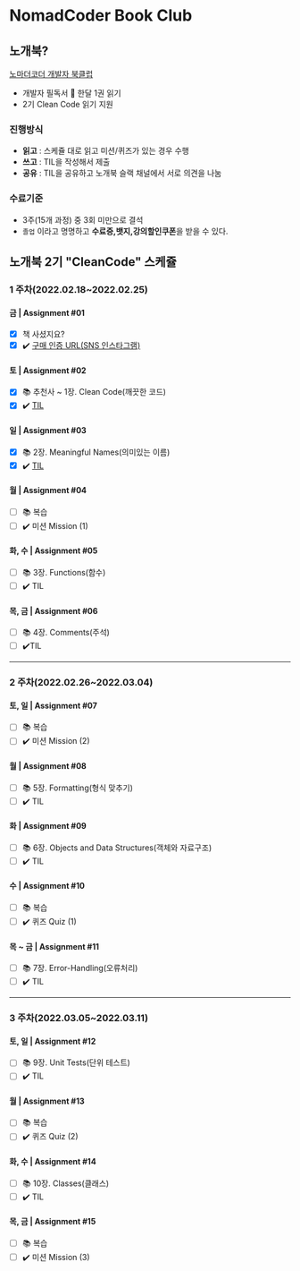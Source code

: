 # NomadCoder Book Club

## 노개북?

[노마더코더 개발자 북클럽](http://nomadcoders.co/c/clean-code/lobby)
 - 개발자 필독서 :blue_book: 한달 1권 읽기
 - 2기 Clean Code 읽기 지원 

### 진행방식
 - **읽고** : 스케쥴 대로 읽고 미션/퀴즈가 있는 경우 수행
 - **쓰고** : TIL을 작성해서 제출
 - **공유** : TIL을 공유하고 노개북 슬랙 채널에서 서로 의견을 나눔

### 수료기준
 - 3주(15개 과정) 중 3회 미만으로 결석
 - ```졸업``` 이라고 명명하고 **수료증,뱃지,강의할인쿠폰**을 받을 수 있다.


## 노개북 2기 "CleanCode" 스케쥴

### **1 주차(2022.02.18~2022.02.25)**
#### **금 | Assignment #01**
- [X]    책 사셨지요?
- [X]  :heavy_check_mark: [구매 인증 URL(SNS 인스타그램)](https://www.instagram.com/p/CaGK2AOBby0WTLGrMyvF0LC7jYRQic_d3mL-7Q0/?utm_medium=copy_link)
#### **토 | Assignment #02**
- [X]  :books:  추천사 ~ 1장. Clean Code(깨끗한 코드)
- [X]  :heavy_check_mark: [TIL](/TIL/20220219_02_Chapter1_CleanCode.md)
#### **일 | Assignment #03**
- [X]  :books:  2장. Meaningful Names(의미있는 이름)
- [X]  :heavy_check_mark: [TIL](TIL/20220220_03_Chapter2_MeaningfulNames.md)
#### **월 | Assignment #04**
- [ ]  :books:  복습
- [ ]  :heavy_check_mark: 미션 Mission (1)
#### **화, 수 | Assignment #05**
- [ ]  :books:  3장. Functions(함수)
- [ ]  :heavy_check_mark: TIL
#### **목, 금 | Assignment #06**
- [ ]  :books:  4장. Comments(주석)
- [ ]  :heavy_check_mark:TIL
----------
### **2 주차(2022.02.26~2022.03.04)**
#### **토, 일 | Assignment #07**
- [ ]  :books:  복습
- [ ]  :heavy_check_mark: 미션 Mission (2)
#### **월 | Assignment #08**
- [ ]  :books: 5장. Formatting(형식 맞추기)
- [ ]  :heavy_check_mark: TIL
#### **화 | Assignment #09**
- [ ]  :books:  6장. Objects and Data Structures(객체와 자료구조)
- [ ]  :heavy_check_mark: TIL
#### **수 | Assignment #10**
- [ ]  :books:  복습
- [ ]  :heavy_check_mark: 퀴즈 Quiz (1)
#### **목 ~ 금 | Assignment #11**
- [ ]  :books:  7장. Error-Handling(오류처리)
- [ ]  :heavy_check_mark: TIL
----------
### **3 주차(2022.03.05~2022.03.11)**
#### **토, 일 | Assignment #12**
- [ ]  :books:  9장. Unit Tests(단위 테스트)
- [ ]  :heavy_check_mark: TIL
#### **월 | Assignment #13**
- [ ]  :books:  복습
- [ ]  :heavy_check_mark: 퀴즈 Quiz (2)
#### **화, 수 | Assignment #14**
- [ ]  :books:  10장. Classes(클래스)
- [ ]  :heavy_check_mark: TIL
#### **목, 금 | Assignment #15**
- [ ]  :books: 복습
- [ ]  :heavy_check_mark: 미션 Mission (3)
